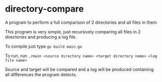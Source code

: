 # directory-compare
A program to perform a full comparison of 2 directories and all files in them

This program is very simple, just recursively comparing all files in 2 directories and producing a log file.


To compile just type `go build main.go`

To run, run `./main <source directory name> <target directory name> <log file name>`

Source and target will be compared and a log will be produced containing all differences the program detects.

